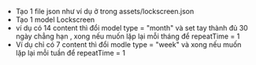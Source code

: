 - Tạo 1 file json như ví dụ ở trong assets/lockscreen.json
- Tạo 1 model Lockscreen
- ví dụ có 14 content thì đổi model type = "month" và set tay thành đủ 30 ngày chẳng hạn , xong nếu muốn lặp lại mỗi tháng để repeatTime = 1
- Ví dụ chỉ có 7 content thì đổi modle type = "week" và xong nếu muốn lặp lại mỗi tuần để repeatTime = 1
